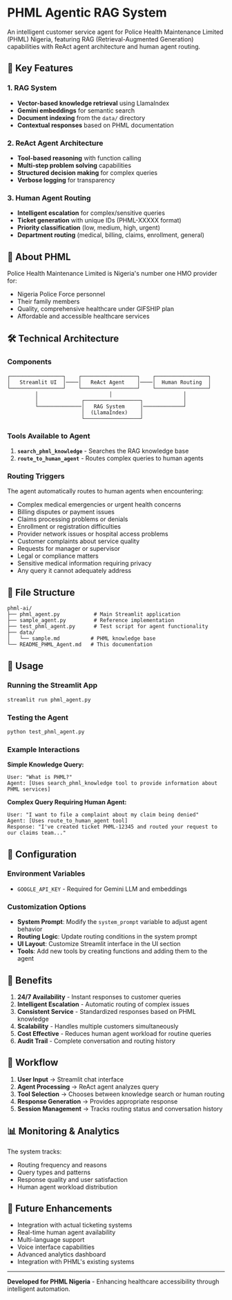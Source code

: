 # PHML Agentic RAG System

An intelligent customer service agent for Police Health Maintenance Limited (PHML) Nigeria, featuring RAG (Retrieval-Augmented Generation) capabilities with ReAct agent architecture and human agent routing.

## 🚀 Key Features

### 1. **RAG System**
- **Vector-based knowledge retrieval** using LlamaIndex
- **Gemini embeddings** for semantic search
- **Document indexing** from the `data/` directory
- **Contextual responses** based on PHML documentation

### 2. **ReAct Agent Architecture**
- **Tool-based reasoning** with function calling
- **Multi-step problem solving** capabilities
- **Structured decision making** for complex queries
- **Verbose logging** for transparency

### 3. **Human Agent Routing**
- **Intelligent escalation** for complex/sensitive queries
- **Ticket generation** with unique IDs (PHML-XXXXX format)
- **Priority classification** (low, medium, high, urgent)
- **Department routing** (medical, billing, claims, enrollment, general)

## 🏥 About PHML

Police Health Maintenance Limited is Nigeria's number one HMO provider for:
- Nigeria Police Force personnel
- Their family members
- Quality, comprehensive healthcare under GIFSHIP plan
- Affordable and accessible healthcare services

## 🛠️ Technical Architecture

### Components
```
┌─────────────────┐    ┌──────────────────┐    ┌─────────────────┐
│   Streamlit UI  │────│   ReAct Agent    │────│  Human Routing  │
└─────────────────┘    └──────────────────┘    └─────────────────┘
         │                       │                       │
         │              ┌──────────────────┐             │
         └──────────────│   RAG System     │─────────────┘
                        │  (LlamaIndex)    │
                        └──────────────────┘
```

### Tools Available to Agent
1. **`search_phml_knowledge`** - Searches the RAG knowledge base
2. **`route_to_human_agent`** - Routes complex queries to human agents

### Routing Triggers
The agent automatically routes to human agents when encountering:
- Complex medical emergencies or urgent health concerns
- Billing disputes or payment issues
- Claims processing problems or denials
- Enrollment or registration difficulties
- Provider network issues or hospital access problems
- Customer complaints about service quality
- Requests for manager or supervisor
- Legal or compliance matters
- Sensitive medical information requiring privacy
- Any query it cannot adequately address

## 📁 File Structure

```
phml-ai/
├── phml_agent.py           # Main Streamlit application
├── sample_agent.py         # Reference implementation
├── test_phml_agent.py      # Test script for agent functionality
├── data/
│   └── sample.md          # PHML knowledge base
└── README_PHML_Agent.md   # This documentation
```

## 🚀 Usage

### Running the Streamlit App
```bash
streamlit run phml_agent.py
```

### Testing the Agent
```bash
python test_phml_agent.py
```

### Example Interactions

**Simple Knowledge Query:**
```
User: "What is PHML?"
Agent: [Uses search_phml_knowledge tool to provide information about PHML services]
```

**Complex Query Requiring Human Agent:**
```
User: "I want to file a complaint about my claim being denied"
Agent: [Uses route_to_human_agent tool]
Response: "I've created ticket PHML-12345 and routed your request to our claims team..."
```

## 🔧 Configuration

### Environment Variables
- `GOOGLE_API_KEY` - Required for Gemini LLM and embeddings

### Customization Options
- **System Prompt**: Modify the `system_prompt` variable to adjust agent behavior
- **Routing Logic**: Update routing conditions in the system prompt
- **UI Layout**: Customize Streamlit interface in the UI section
- **Tools**: Add new tools by creating functions and adding them to the agent

## 🎯 Benefits

1. **24/7 Availability** - Instant responses to customer queries
2. **Intelligent Escalation** - Automatic routing of complex issues
3. **Consistent Service** - Standardized responses based on PHML knowledge
4. **Scalability** - Handles multiple customers simultaneously
5. **Cost Effective** - Reduces human agent workload for routine queries
6. **Audit Trail** - Complete conversation and routing history

## 🔄 Workflow

1. **User Input** → Streamlit chat interface
2. **Agent Processing** → ReAct agent analyzes query
3. **Tool Selection** → Chooses between knowledge search or human routing
4. **Response Generation** → Provides appropriate response
5. **Session Management** → Tracks routing status and conversation history

## 📊 Monitoring & Analytics

The system tracks:
- Routing frequency and reasons
- Query types and patterns
- Response quality and user satisfaction
- Human agent workload distribution

## 🔮 Future Enhancements

- Integration with actual ticketing systems
- Real-time human agent availability
- Multi-language support
- Voice interface capabilities
- Advanced analytics dashboard
- Integration with PHML's existing systems

---

**Developed for PHML Nigeria** - Enhancing healthcare accessibility through intelligent automation.
